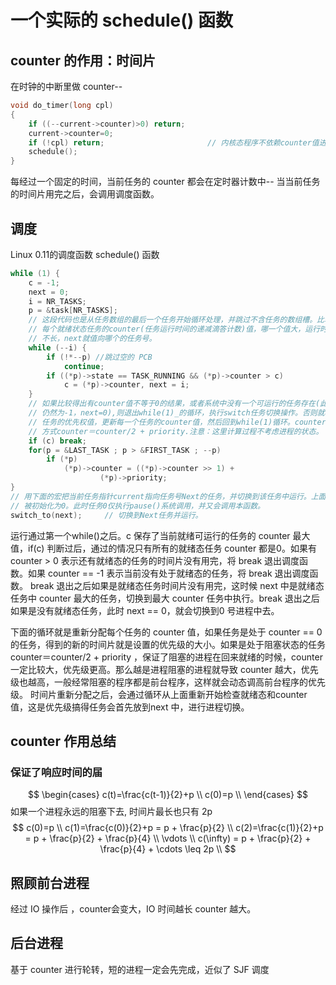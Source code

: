 # 一个实际的 schedule() 函数

## counter 的作用：时间片
在时钟的中断里做 counter--
``` C
void do_timer(long cpl)
{
    if ((--current->counter)>0) return;
	current->counter=0;
	if (!cpl) return;                       // 内核态程序不依赖counter值进行调度
	schedule();
}
```
每经过一个固定的时间，当前任务的 counter 都会在定时器计数中--
当当前任务的时间片用完之后，会调用调度函数。

## 调度
Linux 0.11的调度函数 schedule() 函数
``` C
while (1) {
    c = -1;
    next = 0;
    i = NR_TASKS;
    p = &task[NR_TASKS];
    // 这段代码也是从任务数组的最后一个任务开始循环处理，并跳过不含任务的数组槽。比较
    // 每个就绪状态任务的counter(任务运行时间的递减滴答计数)值，哪一个值大，运行时间还
    // 不长，next就值向哪个的任务号。
    while (--i) {
        if (!*--p) //跳过空的 PCB
            continue;
        if ((*p)->state == TASK_RUNNING && (*p)->counter > c)
            c = (*p)->counter, next = i;
    }
    // 如果比较得出有counter值不等于0的结果，或者系统中没有一个可运行的任务存在(此时c
    // 仍然为-1，next=0),则退出while(1)_的循环，执行switch任务切换操作。否则就根据每个
    // 任务的优先权值，更新每一个任务的counter值，然后回到while(1)循环。counter值的计算
    // 方式counter＝counter/2 + priority.注意：这里计算过程不考虑进程的状态。
    if (c) break;
    for(p = &LAST_TASK ; p > &FIRST_TASK ; --p)
        if (*p)
            (*p)->counter = ((*p)->counter >> 1) +
                    (*p)->priority;
}
// 用下面的宏把当前任务指针current指向任务号Next的任务，并切换到该任务中运行。上面Next
// 被初始化为0。此时任务0仅执行pause()系统调用，并又会调用本函数。
switch_to(next);     // 切换到Next任务并运行。
```
运行通过第一个while()之后。c 保存了当前就绪可运行的任务的 counter 最大值，if(c) 判断过后，通过的情况只有所有的就绪态任务 counter 都是0。如果有 counter > 0 表示还有就绪态的任务的时间片没有用完，将 break 退出调度函数。如果 counter == -1 表示当前没有处于就绪态的任务，将 break 退出调度函数。
break 退出之后如果是就绪态任务时间片没有用完，这时候 next 中是就绪态任务中 counter 最大的任务，切换到最大 counter 任务中执行。break 退出之后如果是没有就绪态任务，此时 next == 0，就会切换到0 号进程中去。

下面的循环就是重新分配每个任务的 counter 值，如果任务是处于 counter == 0 的任务，得到的新的时间片就是设置的优先级的大小。如果是处于阻塞状态的任务 counter＝counter/2 + priority ，保证了阻塞的进程在回来就绪的时候，counter一定比较大，优先级更高。那么越是进程阻塞的进程就导致 counter 越大，优先级也越高，一般经常阻塞的程序都是前台程序，这样就会动态调高前台程序的优先级。
时间片重新分配之后，会通过循环从上面重新开始检查就绪态和counter 值，这是优先级搞得任务会首先放到next 中，进行进程切换。

## counter 作用总结
### 保证了响应时间的届
$$
\begin{cases}
  c(t)=\frac{c(t-1)}{2}+p  \\
  c(0)=p  \\  
\end{cases}
$$
如果一个进程永远的阻塞下去, 时间片最长也只有 2p
$$
c(0)=p \\
c(1)=\frac{c(0)}{2}+p = p + \frac{p}{2} \\
c(2)=\frac{c(1)}{2}+p = p + \frac{p}{2} + \frac{p}{4} \\
\vdots \\
c(\infty) = p + \frac{p}{2} + \frac{p}{4} + \cdots \leq 2p \\
$$

## 照顾前台进程
经过 IO 操作后  ，counter会变大，IO 时间越长 counter 越大。

## 后台进程
基于 counter 进行轮转，短的进程一定会先完成，近似了 SJF 调度